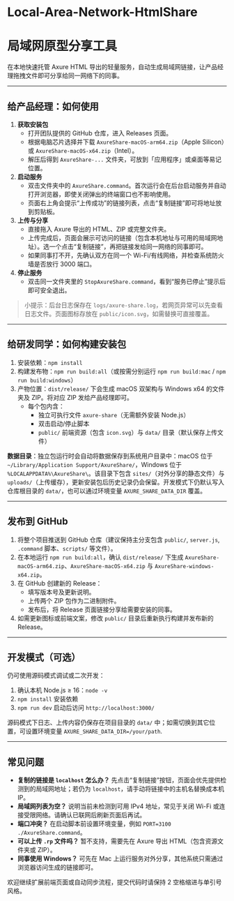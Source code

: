 # Local-Area-Network-HtmlShare

# 局域网原型分享工具

在本地快速托管 Axure HTML 导出的轻量服务，自动生成局域网链接，让产品经理拖拽文件即可分享给同一网络下的同事。

---

## 给产品经理：如何使用

1. **获取安装包**  
   - 打开团队提供的 GitHub 仓库，进入 Releases 页面。  
   - 根据电脑芯片选择并下载 `AxureShare-macOS-arm64.zip`（Apple Silicon）或 `AxureShare-macOS-x64.zip`（Intel）。  
   - 解压后得到 `AxureShare-...` 文件夹，可放到「应用程序」或桌面等易记位置。
2. **启动服务**  
   - 双击文件夹中的 `AxureShare.command`。首次运行会在后台启动服务并自动打开浏览器，即使关闭弹出的终端窗口也不影响使用。  
   - 页面右上角会提示“上传成功”的链接列表，点击“复制链接”即可将地址放到剪贴板。
3. **上传与分享**  
   - 直接拖入 Axure 导出的 HTML、ZIP 或完整文件夹。  
   - 上传完成后，页面会展示可访问的链接（包含本机地址与可用的局域网地址）。选一个点击“复制链接”，再把链接发给同一网络的同事即可。  
   - 如果同事打不开，先确认双方在同一个 Wi-Fi/有线网络，并检查系统防火墙是否放行 3000 端口。
4. **停止服务**  
   - 双击同一文件夹里的 `StopAxureShare.command`，看到“服务已停止”提示后即可安全退出。

> 小提示：后台日志保存在 `logs/axure-share.log`，若网页异常可以先查看日志文件。页面图标存放在 `public/icon.svg`，如需替换可直接覆盖。

---

## 给研发同学：如何构建安装包

1. 安装依赖：`npm install`  
2. 构建发布物：`npm run build:all`（或按需分别运行 `npm run build:mac` / `npm run build:windows`）  
3. 产物位置：`dist/release/` 下会生成 macOS 双架构与 Windows x64 的文件夹及 ZIP。将对应 ZIP 发给产品经理即可。  
   - 每个包内含：  
     - 独立可执行文件 `axure-share`（无需额外安装 Node.js）  
     - 双击启动/停止脚本  
     - `public/` 前端资源（包含 `icon.svg`）与 `data/` 目录（默认保存上传文件）

**数据目录**：独立包运行时会自动将数据保存到系统用户目录中：macOS 位于 `~/Library/Application Support/AxureShare/`，Windows 位于 `%LOCALAPPDATA%\AxureShare\`。该目录下包含 `sites/`（对外分享的静态文件）与 `uploads/`（上传缓存），更新安装包后历史记录仍会保留。开发模式下仍默认写入仓库根目录的 `data/`，也可以通过环境变量 `AXURE_SHARE_DATA_DIR` 覆盖。

---

## 发布到 GitHub

1. 将整个项目推送到 GitHub 仓库（建议保持主分支包含 `public/`, `server.js`, `.command` 脚本、`scripts/` 等文件）。  
2. 在本地运行 `npm run build:all`，确认 `dist/release/` 下生成 `AxureShare-macOS-arm64.zip`、`AxureShare-macOS-x64.zip` 与 `AxureShare-windows-x64.zip`。  
3. 在 GitHub 创建新的 Release：  
   - 填写版本号及更新说明。  
   - 上传两个 ZIP 包作为二进制附件。  
   - 发布后，将 Release 页面链接分享给需要安装的同事。  
4. 如需更新图标或前端文案，修改 `public/` 目录后重新执行构建并发布新的 Release。

---

## 开发模式（可选）

仍可使用源码模式调试或二次开发：

1. 确认本机 Node.js ≥ 16：`node -v`  
2. `npm install` 安装依赖  
3. `npm run dev` 启动后访问 `http://localhost:3000/`

源码模式下日志、上传内容仍保存在项目目录的 `data/` 中；如需切换到其它位置，可设置环境变量 `AXURE_SHARE_DATA_DIR=/your/path`.

---

## 常见问题

- **复制的链接是 `localhost` 怎么办？** 先点击“复制链接”按钮，页面会优先提供检测到的局域网地址；若仍为 `localhost`，请手动将链接中的主机名替换成本机 IP。  
- **局域网列表为空？** 说明当前未检测到可用 IPv4 地址，常见于关闭 Wi-Fi 或连接受限网络。请确认已联网后刷新页面后再试。  
- **端口冲突？** 在启动脚本前设置环境变量，例如 `PORT=3100 ./AxureShare.command`。  
- **可以上传 `.rp` 文件吗？** 暂不支持，需要先在 Axure 导出 HTML（包含资源文件夹或 ZIP）。  
- **同事使用 Windows？** 可先在 Mac 上运行服务对外分享，其他系统只需通过浏览器访问生成的链接即可。

欢迎继续扩展前端页面或自动同步流程，提交代码时请保持 2 空格缩进与单引号风格。
